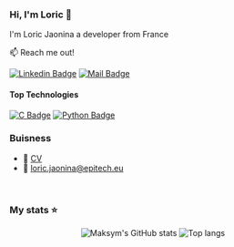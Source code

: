 ### Hi, I'm Loric 👋

I'm Loric Jaonina a developer from France

:mailbox: Reach me out!

[![Linkedin Badge](https://img.shields.io/badge/-Loric_Jaonina-0e76a8?style=flat&labelColor=0e76a8&logo=linkedin&logoColor=white)](https://www.linkedin.com/in/loric-jaonina-9119942b0/) 
[![Mail Badge](https://img.shields.io/badge/-Loric_Jaonina-c0392b?style=flat&labelColor=c0392b&logo=gmail&logoColor=white)](mailto:loric.jaonina@epitech.eu)

#### Top Technologies

[![C Badge](https://img.shields.io/badge/-C-61DBFB?style=for-the-badge&labelColor=black&logo=C&logoColor=61DBFB)](#) [![Python Badge](https://img.shields.io/badge/-Python-F0DB4F?style=for-the-badge&labelColor=black&logo=python&logoColor=F0DB4F)](#)

### Buisness
- :paperclip: [CV](drivelink)
- :email: loric.jaonina@epitech.eu

<br/>

### My stats ⭐

<div align="center">
<img alt="Maksym's GitHub stats" src="https://github-readme-stats.vercel.app/api?username=LoricJaonina&show_icons=true&theme=transparent"/>
<img alt="Top langs" src="https://github-readme-stats.vercel.app/api/top-langs/?username=LoricJaonina&layout=compact&&langs_count=8"/>
</div>
